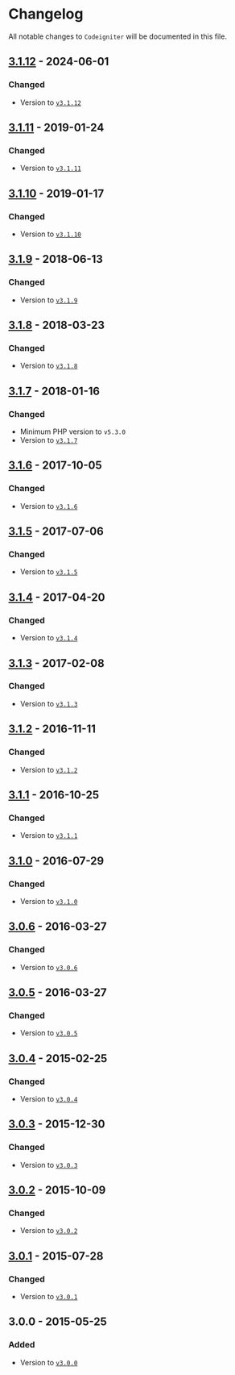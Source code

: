 # Changelog

All notable changes to `Codeigniter` will be documented in this file.

## [3.1.12](https://github.com/rougin/codeigniter/compare/v3.1.11...v3.1.12) - 2024-06-01

### Changed
- Version to [`v3.1.12`](https://www.codeigniter.com/userguide3/changelog.html#version-3-1-12)

## [3.1.11](https://github.com/rougin/codeigniter/compare/v3.1.10...v3.1.11) - 2019-01-24

### Changed
- Version to [`v3.1.11`](https://www.codeigniter.com/userguide3/changelog.html#version-3-1-11)

## [3.1.10](https://github.com/rougin/codeigniter/compare/v3.1.9...v3.1.10) - 2019-01-17

### Changed
- Version to [`v3.1.10`](https://www.codeigniter.com/userguide3/changelog.html#version-3-1-10)

## [3.1.9](https://github.com/rougin/codeigniter/compare/v3.1.8...v3.1.9) - 2018-06-13

### Changed
- Version to [`v3.1.9`](https://www.codeigniter.com/userguide3/changelog.html#version-3-1-9)

## [3.1.8](https://github.com/rougin/codeigniter/compare/v3.1.7...v3.1.8) - 2018-03-23

### Changed
- Version to [`v3.1.8`](https://www.codeigniter.com/userguide3/changelog.html#version-3-1-8)

## [3.1.7](https://github.com/rougin/codeigniter/compare/v3.1.6...v3.1.7) - 2018-01-16

### Changed
- Minimum PHP version to `v5.3.0`
- Version to [`v3.1.7`](https://www.codeigniter.com/userguide3/changelog.html#version-3-1-7)

## [3.1.6](https://github.com/rougin/codeigniter/compare/v3.1.5...v3.1.6) - 2017-10-05

### Changed
- Version to [`v3.1.6`](https://www.codeigniter.com/userguide3/changelog.html#version-3-1-6)

## [3.1.5](https://github.com/rougin/codeigniter/compare/v3.1.4...v3.1.5) - 2017-07-06

### Changed
- Version to [`v3.1.5`](https://www.codeigniter.com/userguide3/changelog.html#version-3-1-5)

## [3.1.4](https://github.com/rougin/codeigniter/compare/v3.1.3...v3.1.4) - 2017-04-20

### Changed
- Version to [`v3.1.4`](https://www.codeigniter.com/userguide3/changelog.html#version-3-1-4)

## [3.1.3](https://github.com/rougin/codeigniter/compare/v3.1.2...v3.1.3) - 2017-02-08

### Changed
- Version to [`v3.1.3`](https://www.codeigniter.com/userguide3/changelog.html#version-3-1-3)

## [3.1.2](https://github.com/rougin/codeigniter/compare/v3.1.1...v3.1.2) - 2016-11-11

### Changed
- Version to [`v3.1.2`](https://www.codeigniter.com/userguide3/changelog.html#version-3-1-2)

## [3.1.1](https://github.com/rougin/codeigniter/compare/v3.1.0...v3.1.1) - 2016-10-25

### Changed
- Version to [`v3.1.1`](https://www.codeigniter.com/userguide3/changelog.html#version-3-1-1)

## [3.1.0](https://github.com/rougin/codeigniter/compare/v3.0.6...v3.1.0) - 2016-07-29

### Changed
- Version to [`v3.1.0`](https://www.codeigniter.com/userguide3/changelog.html#version-3-1-0)

## [3.0.6](https://github.com/rougin/codeigniter/compare/v3.0.5...v3.0.6) - 2016-03-27

### Changed
- Version to [`v3.0.6`](https://www.codeigniter.com/userguide3/changelog.html#version-3-0-6)

## [3.0.5](https://github.com/rougin/codeigniter/compare/v3.0.4...v3.0.5) - 2016-03-27

### Changed
- Version to [`v3.0.5`](https://www.codeigniter.com/userguide3/changelog.html#version-3-0-5)

## [3.0.4](https://github.com/rougin/codeigniter/compare/v3.0.3...v3.0.4) - 2015-02-25

### Changed
- Version to [`v3.0.4`](https://www.codeigniter.com/userguide3/changelog.html#version-3-0-4)

## [3.0.3](https://github.com/rougin/codeigniter/compare/v3.0.2...v3.0.3) - 2015-12-30

### Changed
- Version to [`v3.0.3`](https://www.codeigniter.com/userguide3/changelog.html#version-3-0-3)

## [3.0.2](https://github.com/rougin/codeigniter/compare/v3.0.1...v3.0.2) - 2015-10-09

### Changed
- Version to [`v3.0.2`](https://www.codeigniter.com/userguide3/changelog.html#version-3-0-2)

## [3.0.1](https://github.com/rougin/codeigniter/compare/v3.0.0...v3.0.1) - 2015-07-28

### Changed
- Version to [`v3.0.1`](https://www.codeigniter.com/userguide3/changelog.html#version-3-0-1)

## 3.0.0 - 2015-05-25

### Added
- Version to [`v3.0.0`](https://www.codeigniter.com/userguide3/changelog.html#version-3-0-0)